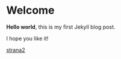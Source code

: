 # Welcome

**Hello world**, this is my first Jekyll blog post.

I hope you like it!

[strana2](./Atari-SIO2SD-Igi-Version/index.md)
